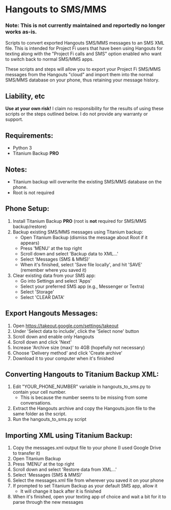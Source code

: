 Hangouts to SMS/MMS
======

### Note: This is not currently maintained and reportedly no longer works as-is.

Scripts to convert exported Hangouts SMS/MMS messages to an SMS XML file.
 This is intended for Project Fi users that have been using Hangouts for texting along with the
 "Project Fi calls and SMS" option enabled who want to switch back to normal SMS/MMS apps.

 These scripts and steps will allow you to export your Project Fi SMS/MMS messages from the Hangouts "cloud" and import them into the normal SMS/MMS database on your phone, thus retaining your message history.

## Liability, etc
**Use at your own risk!** I claim no responsibility for the results of using these scripts or the steps outlined below. I do not provide any warranty or support.

## Requirements:
* Python 3
* Titanium Backup **PRO**

## Notes:
* Titanium backup will overwrite the existing SMS/MMS database on the phone.
* Root is not required

## Phone Setup:
1. Install Titanium Backup **PRO** (root is **not** required for SMS/MMS backup/restore)
2. Backup existing SMS/MMS messages using Titanium backup:
    * Open Titanium Backup (dismiss the message about Root if it appears)
    * Press 'MENU' at the top right
    * Scroll down and select 'Backup data to XML...'
    * Select 'Messages (SMS & MMS)'
    * When it's finished, select 'Save file locally', and hit 'SAVE' (remember where you saved it)
3. Clear existing data from your SMS app:
    * Go into Settings and select 'Apps'
    * Select your preferred SMS app (e.g., Messenger or Textra)
    * Select 'Storage'
    * Select 'CLEAR DATA'

## Export Hangouts Messages:
1. Open https://takeout.google.com/settings/takeout
2. Under 'Select data to include', click the 'Select none' button
3. Scroll down and enable only Hangouts
4. Scroll down and click 'Next'
5. Increase 'Archive size (max)' to 4GB (hopefully not necessary)
6. Choose 'Delivery method' and click 'Create archive'
7. Download it to your computer when it's finished

## Converting Hangouts to Titanium Backup XML:
1. Edit "YOUR_PHONE_NUMBER" variable in hangouts_to_sms.py to contain your cell number.
    * This is because the number seems to be missing from some conversations.
2. Extract the Hangouts archive and copy the Hangouts.json file to the same folder as the script.
2. Run the hangouts_to_sms.py script

## Importing XML using Titanium Backup:
1. Copy the messages.xml output file to your phone (I used Google Drive to transfer it)
2. Open Titanium Backup
3. Press 'MENU' at the top right
4. Scroll down and select 'Restore data from XML...'
5. Select 'Messages (SMS & MMS)'
6. Select the messages.xml file from wherever you saved it on your phone
7. If prompted to set Titanium Backup as your default SMS app, allow it
    * It will change it back after it is finished
8. When it's finished, open your texting app of choice and wait a bit for it to parse through the new messages
